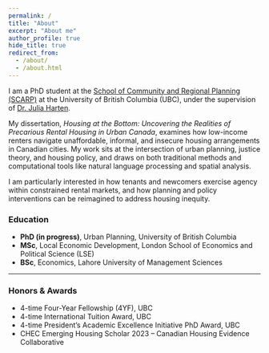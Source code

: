 ```yaml
---
permalink: /
title: "About"
excerpt: "About me"
author_profile: true
hide_title: true
redirect_from: 
  - /about/
  - /about.html
---
```


I am a PhD student at the [School of Community and Regional Planning (SCARP)](https://scarp.ubc.ca/) at the University of British Columbia (UBC), under the supervision of [Dr. Julia Harten](https://scarp.ubc.ca/directory/julia-harten).  

My dissertation, *Housing at the Bottom: Uncovering the Realities of Precarious Rental Housing in Urban Canada*, examines how low-income renters navigate unaffordable, informal, and insecure housing arrangements in Canadian cities. My work sits at the intersection of urban planning, justice theory, and housing policy, and draws on both traditional methods and computational tools like natural language processing and spatial analysis.  

I am particularly interested in how tenants and newcomers exercise agency within constrained rental markets, and how planning and policy interventions can be reimagined to address housing inequity.  

### Education  
- **PhD (in progress)**, Urban Planning, University of British Columbia  
- **MSc**, Local Economic Development, London School of Economics and Political Science (LSE)  
- **BSc**, Economics, Lahore University of Management Sciences

---

### Honors & Awards  
* 4-time Four-Year Fellowship (4YF), UBC  
* 4-time International Tuition Award, UBC  
* 4-time President’s Academic Excellence Initiative PhD Award, UBC  
* CHEC Emerging Housing Scholar 2023 – Canadian Housing Evidence Collaborative  
